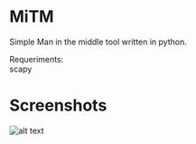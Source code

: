 # MiTM
Simple Man in the middle tool written in python.  

Requeriments:  
scapy  

# Screenshots

![alt text](https://github.com/0bfxGH0ST/MiTM/blob/main/screenshots/screenshot01.png)  
